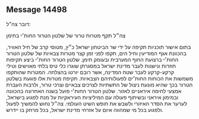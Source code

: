 ## Message 14498

דובר צה"ל:

צה״ל תקף מטרות טרור של שלטון הטרור החות׳י בתימן

בתום אישור תוכניות תקיפה על ידי שר הביטחון ישראל כ״ץ, מטוסי קרב של חיל האוויר, בהכוונת אגף המודיעין וחיל הים, תקפו לפני זמן קצר מטרות צבאיות של שלטון הטרור החות׳י ברצועת החוף המערבית ובעומק תימן. שלטון הטרור החות׳י ביצע תקיפות חוזרות ונישנות לעבר מדינת ישראל במסגרתן שוגרו כלי טיס בלתי מאוישים וטילי קרקע-קרקע לעבר שטח המדינה, אשר רובם יורטו בהצלחה. 
המטרות שהותקפו משמשות את הכוחות החות׳ים לפעולותיהם הצבאיות. 
תקיפת מטרות אלו פוגעת בשלטון הטרור בכך שהיא מונעת ניצול של התשתיות לצרכים צבאיים וצרכי טרור, ולרבות העברת אמצעי לחימה איראניים לאזור. 
שלטון הטרור החות׳י פועל בשנה האחרונה בהכוונה ובמימון איראני ובשיתוף פעולה עם המיליציות העיראקיות על מנת לפגוע בישראל, לערער את הסדר האיזורי ולשבש את חופש השיט העולמי.
צה״ל נחוש להמשיך לפעול ולפגוע בכל מי שמהווה איום על אזרחי מדינת ישראל, בכל מרחק בו יידרש.

